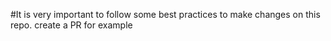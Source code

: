 #It is very important to follow some best practices to make changes on this repo.
create a PR for example 